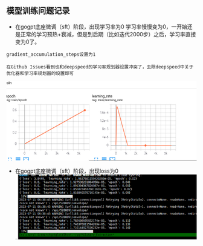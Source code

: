 ## 模型训练问题记录

-  在gogpt底座微调（sft）阶段，出现学习率为0
学习率慢慢变为0，一开始还是正常的学习预热+衰减，但是到后期（比如迭代2000步）之后，学习率直接变为0了。
```text
gradient_accumulation_steps设置为1

在Github Issues看到也和deepspeed的学习率规划器设置冲突了，去除deepspeed中关于优化器和学习率规划器的设置即可
```
![issue1.png](assets%2Fissue1.png)

-  在gogpt底座微调（sft）阶段，出现loss为0
![img.png](assets/issue2.png)